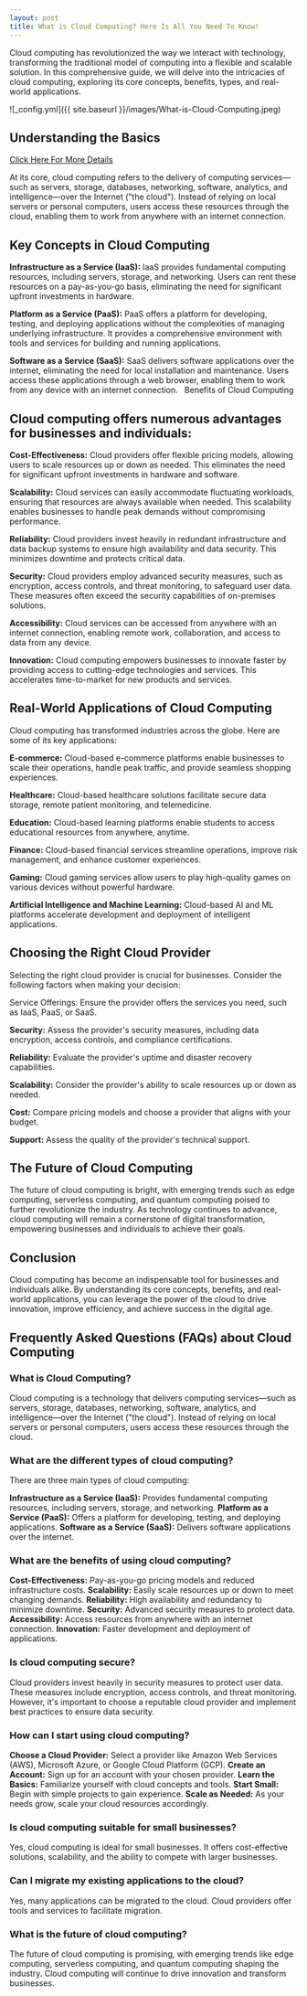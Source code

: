 ```yaml
---
layout: post
title: What is Cloud Computing? Here Is All You Need To Know!
---
```

Cloud computing has revolutionized the way we interact with technology, transforming the traditional model of computing into a flexible and scalable solution. In this comprehensive guide, we will delve into the intricacies of cloud computing, exploring its core concepts, benefits, types, and real-world applications.

![_config.yml]({{ site.baseurl }}/images/What-is-Cloud-Computing.jpeg)

<h2>Understanding the Basics</h2> 

[Click Here For More Details](https://www.logicread.com/what-is-cloud-computing/)

At its core, cloud computing refers to the delivery of computing services—such as servers, storage, databases, networking, software, analytics, and intelligence—over the Internet ("the cloud"). Instead of relying on local servers or personal computers, users access these resources through the cloud, enabling them to work from anywhere with an internet connection.   

<h2>Key Concepts in Cloud Computing</h2>

<b>Infrastructure as a Service (IaaS):</b> IaaS provides fundamental computing resources, including servers, storage, and networking. Users can rent these resources on a pay-as-you-go basis, eliminating the need for significant upfront investments in hardware.

<b>Platform as a Service (PaaS):</b> PaaS offers a platform for developing, testing, and deploying applications without the complexities of managing underlying infrastructure. It provides a comprehensive environment with tools and services for building and running applications.

<b>Software as a Service (SaaS):</b> SaaS delivers software applications over the internet, eliminating the need for local installation and maintenance. Users access these applications through a web browser, enabling them to work from any device with an internet connection.   
Benefits of Cloud Computing

<h2>Cloud computing offers numerous advantages for businesses and individuals:</h2>

<b>Cost-Effectiveness:</b> Cloud providers offer flexible pricing models, allowing users to scale resources up or down as needed. This eliminates the need for significant upfront investments in hardware and software.

<b>Scalability:</b> Cloud services can easily accommodate fluctuating workloads, ensuring that resources are always available when needed. This scalability enables businesses to handle peak demands without compromising performance.

<b>Reliability:</b> Cloud providers invest heavily in redundant infrastructure and data backup systems to ensure high availability and data security. This minimizes downtime and protects critical data.

<b>Security:</b> Cloud providers employ advanced security measures, such as encryption, access controls, and threat monitoring, to safeguard user data. These measures often exceed the security capabilities of on-premises solutions.

<b>Accessibility:</b> Cloud services can be accessed from anywhere with an internet connection, enabling remote work, collaboration, and access to data from any device.   

<b>Innovation:</b> Cloud computing empowers businesses to innovate faster by providing access to cutting-edge technologies and services. This accelerates time-to-market for new products and services.

<h2>Real-World Applications of Cloud Computing</h2>

Cloud computing has transformed industries across the globe. Here are some of its key applications:

<b>E-commerce:</b> Cloud-based e-commerce platforms enable businesses to scale their operations, handle peak traffic, and provide seamless shopping experiences.

<b>Healthcare:</b> Cloud-based healthcare solutions facilitate secure data storage, remote patient monitoring, and telemedicine.

<b>Education:</b> Cloud-based learning platforms enable students to access educational resources from anywhere, anytime.

<b>Finance:</b> Cloud-based financial services streamline operations, improve risk management, and enhance customer experiences.

<b>Gaming:</b> Cloud gaming services allow users to play high-quality games on various devices without powerful hardware.

<b>Artificial Intelligence and Machine Learning:</b> Cloud-based AI and ML platforms accelerate development and deployment of intelligent applications.

<h2>Choosing the Right Cloud Provider</h2>

Selecting the right cloud provider is crucial for businesses. Consider the following factors when making your decision:

Service Offerings: Ensure the provider offers the services you need, such as IaaS, PaaS, or SaaS.

<b>Security:</b> Assess the provider's security measures, including data encryption, access controls, and compliance certifications.

<b>Reliability:</b> Evaluate the provider's uptime and disaster recovery capabilities.

<b>Scalability:</b> Consider the provider's ability to scale resources up or down as needed.

<b>Cost:</b> Compare pricing models and choose a provider that aligns with your budget.

<b>Support:</b> Assess the quality of the provider's technical support.

<h2>The Future of Cloud Computing</h2>

The future of cloud computing is bright, with emerging trends such as edge computing, serverless computing, and quantum computing poised to further revolutionize the industry. As technology continues to advance, cloud computing will remain a cornerstone of digital transformation, empowering businesses and individuals to achieve their goals.

<h2>Conclusion</h2>

Cloud computing has become an indispensable tool for businesses and individuals alike. By understanding its core concepts, benefits, and real-world applications, you can leverage the power of the cloud to drive innovation, improve efficiency, and achieve success in the digital age.

<h2>Frequently Asked Questions (FAQs) about Cloud Computing</h2>

<h3>What is Cloud Computing?</h3>

Cloud computing is a technology that delivers computing services—such as servers, storage, databases, networking, software, analytics, and intelligence—over the Internet ("the cloud"). Instead of relying on local servers or personal computers, users access these resources through the cloud.   

<h3>What are the different types of cloud computing?</h3>

There are three main types of cloud computing:

<b>Infrastructure as a Service (IaaS):</b> Provides fundamental computing resources, including servers, storage, and networking.
<b>Platform as a Service (PaaS):</b> Offers a platform for developing, testing, and deploying applications.
<b>Software as a Service (SaaS):</b> Delivers software applications over the internet.

<h3>What are the benefits of using cloud computing?</h3>

<b>Cost-Effectiveness:</b> Pay-as-you-go pricing models and reduced infrastructure costs.
<b>Scalability:</b> Easily scale resources up or down to meet changing demands.
<b>Reliability:</b> High availability and redundancy to minimize downtime.
<b>Security:</b> Advanced security measures to protect data.
<b>Accessibility:</b> Access resources from anywhere with an internet connection.
<b>Innovation:</b> Faster development and deployment of applications.

<h3>Is cloud computing secure?</h3>

Cloud providers invest heavily in security measures to protect user data. These measures include encryption, access controls, and threat monitoring. However, it's important to choose a reputable cloud provider and implement best practices to ensure data security.

<h3>How can I start using cloud computing?</h3>

<b>Choose a Cloud Provider:</b> Select a provider like Amazon Web Services (AWS), Microsoft Azure, or Google Cloud Platform (GCP).
<b>Create an Account:</b> Sign up for an account with your chosen provider.
<b>Learn the Basics:</b> Familiarize yourself with cloud concepts and tools.
<b>Start Small:</b> Begin with simple projects to gain experience.
<b>Scale as Needed:</b> As your needs grow, scale your cloud resources accordingly.

<h3>Is cloud computing suitable for small businesses?</h3>

Yes, cloud computing is ideal for small businesses. It offers cost-effective solutions, scalability, and the ability to compete with larger businesses.

<h3>Can I migrate my existing applications to the cloud?</h3>

Yes, many applications can be migrated to the cloud. Cloud providers offer tools and services to facilitate migration.

<h3>What is the future of cloud computing?</h3>

The future of cloud computing is promising, with emerging trends like edge computing, serverless computing, and quantum computing shaping the industry. Cloud computing will continue to drive innovation and transform businesses.
